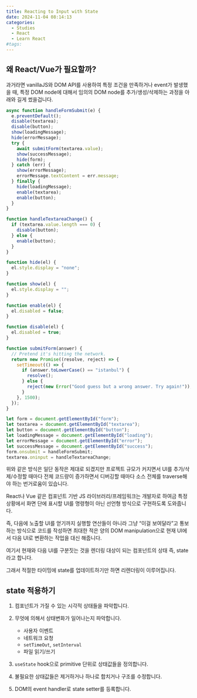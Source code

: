 ```yaml
---
title: Reacting to Input with State
date: 2024-11-04 08:14:13
categories:
  - Studies
  - React
  - Learn React
#tags:
---
```

## 왜 React/Vue가 필요할까?

과거라면 vanillaJS와 DOM API를 사용하여 특정 조건을 만족하거나 event가 발생했을 때, 특정 DOM node에 대해서 임의의 DOM node를 추가/생성/삭제하는 과정을 아래와 길게 썼을겁니다.

```jsx
async function handleFormSubmit(e) {
  e.preventDefault();
  disable(textarea);
  disable(button);
  show(loadingMessage);
  hide(errorMessage);
  try {
    await submitForm(textarea.value);
    show(successMessage);
    hide(form);
  } catch (err) {
    show(errorMessage);
    errorMessage.textContent = err.message;
  } finally {
    hide(loadingMessage);
    enable(textarea);
    enable(button);
  }
}

function handleTextareaChange() {
  if (textarea.value.length === 0) {
    disable(button);
  } else {
    enable(button);
  }
}

function hide(el) {
  el.style.display = "none";
}

function show(el) {
  el.style.display = "";
}

function enable(el) {
  el.disabled = false;
}

function disable(el) {
  el.disabled = true;
}

function submitForm(answer) {
  // Pretend it's hitting the network.
  return new Promise((resolve, reject) => {
    setTimeout(() => {
      if (answer.toLowerCase() == "istanbul") {
        resolve();
      } else {
        reject(new Error("Good guess but a wrong answer. Try again!"));
      }
    }, 1500);
  });
}

let form = document.getElementById("form");
let textarea = document.getElementById("textarea");
let button = document.getElementById("button");
let loadingMessage = document.getElementById("loading");
let errorMessage = document.getElementById("error");
let successMessage = document.getElementById("success");
form.onsubmit = handleFormSubmit;
textarea.oninput = handleTextareaChange;
```

위와 같은 방식은 일단 동작은 제대로 되겠지만 프로젝트 규모가 커지면서 UI를 추가/삭제/수정할 때마다 전체 코드량이 증가하면서 디버깅할 때마다 소스 전체를 traverse해야 하는 번거로움이 있습니다.

React나 Vue 같은 컴포넌트 기반 JS 라이브러리/프레임워크는 개발자로 하여금 특정 상황에서 화면 단에 표시할 UI를 명령형이 아닌 선언형 방식으로 구현하도록 도와줍니다.

즉, 다음에 노출할 UI를 얻기까지 실행할 연산들이 아니라 그냥 “이걸 보여달라”고 통보하는 방식으로 코드를 작성하면 최대한 적은 양의 DOM manipulation으로 현재 UI에서 다음 UI로 변환하는 작업을 대신 해줍니다.

여기서 현재와 다음 UI를 구분짓는 것을 렌더링 대상이 되는 컴포넌트의 상태 즉, state라고 합니다.

그래서 적절한 타이밍에 state를 업데이트하기만 하면 리렌더링이 이루어집니다.

## state 적용하기

1. 컴포넌트가 가질 수 있는 시각적 상태들을 파악합니다.

2. 무엇에 의해서 상태변화가 일어나는지 파악합니다.

    - 사용자 이벤트
    - 네트워크 요청
    - `setTimeOut`, `setInterval`
    - 파일 읽기/쓰기

3. `useState` hook으로 primitive 단위로 상태값들을 정의합니다.

4. 불필요한 상태값들은 제거하거나 하나로 합치거나 구조를 수정합니다.

5. DOM의 event handler로 state setter를 등록합니다.
